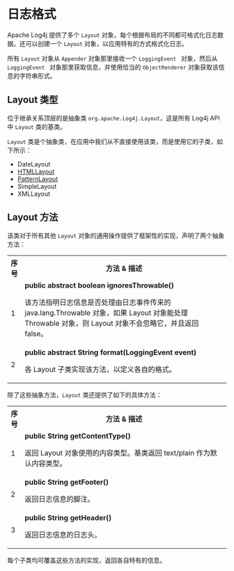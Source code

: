 # 日志格式

Apache Log4j 提供了多个 `Layout` 对象，每个根据布局的不同都可格式化日志数据。还可以创建一个 `Layout` 对象，以应用特有的方式格式化日志。

所有 `Layout` 对象从 `Appender` 对象那里接收一个 `LoggingEvent ` 对象，然后从 `LoggingEvent ` 对象那里获取信息，并使用恰当的 `ObjectRenderer` 对象获取该信息的字符串形式。

## Layout 类型

位于继承关系顶层的是抽象类 `org.apache.Log4j.Layout`，这是所有 Log4j API 中 `Layout` 类的基类。

`Layout` 类是个抽象类，在应用中我们从不直接使用该类，而是使用它的子类，如下所示：

- DateLayout
- [HTMLLayout](log4j-htmllayout.md)
- [PatternLayout](log4j-patternlayout.md)
- SimpleLayout
- XMLLayout

## Layout 方法

该类对于所有其他 `Layout` 对象的通用操作提供了框架性的实现，声明了两个抽象方法：

<table class="table table-bordered">
<tbody><tr>
<th style="width:5%">序号</th>
<th>方法 &amp; 描述</th>
</tr>
<tr>
<td>1</td>
<td><b>public abstract boolean ignoresThrowable()</b>
<p>该方法指明日志信息是否处理由日志事件传来的 java.lang.Throwable 对象，如果 Layout 对象能处理 Throwable 对象，则 Layout 对象不会忽略它，并且返回 false。</p>
</td>
</tr>
<tr>
<td>2</td>
<td>
<b>public abstract String format(LoggingEvent event)</b>
<p>各 Layout 子类实现该方法，以定义各自的格式。</p>
</td>
</tr>
</tbody></table>

除了这些抽象方法，`Layout` 类还提供了如下的具体方法：

<table class="table table-bordered">
<tbody><tr>
<th style="width:5%">序号</th>
<th>方法 &amp; 描述</th>
</tr>
<tr>
<td>1</td>
<td>
<b>public String getContentType()</b>
<p>返回 Layout 对象使用的内容类型。基类返回 text/plain 作为默认内容类型。</p></td>
</tr>
<tr>
<td>2</td>
<td>
<b>public String getFooter()</b>
<p>返回日志信息的脚注。</p></td>
</tr>
<tr>
<td>3</td>
<td>
<b>public String getHeader()</b>
<p>返回日志信息的日志头。</p></td>
</tr>
</tbody></table>

每个子类均可覆盖这些方法的实现，返回各自特有的信息。